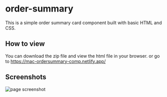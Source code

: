 # order-summary
This is a simple order summary card component built with basic HTML and CSS.
## How to view
You can download the zip file and view the html file in your browser.
or go to https://mac-ordersummary-comp.netlify.app/

## Screenshots
![page screenshot](https://screenshot-proxy.netlify.app/f_avif,w_336/https://d33wubrfki0l68.cloudfront.net/630f786bd992241e7ee71e28/screenshot_2022-08-31-15-04-30-0000.png)